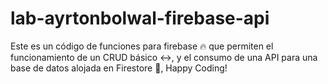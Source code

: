 # lab-ayrtonbolwal-firebase-api
Este es un código de funciones para firebase 🔥 que permiten el funcionamiento de un CRUD básico ↔, y el consumo de una API para una base de datos alojada en Firestore 💽, Happy Coding!
